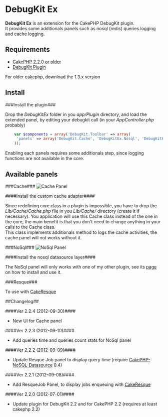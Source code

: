 DebugKit Ex
===

**DebugKit Ex** is an extension for the CakePHP DebugKit plugin.  
It provides some additionals panels such as nosql (redis) queries logging and cache logging.

Requirements
--
* [CakePHP 2.2.0 or older](http://http://cakephp.org/)
* [DebugKit Plugin](https://github.com/cakephp/debug_kit)

For older cakephp, download the 1.3.x version


Install
--

###Install the plugin###

Drop the *DebugKitEx* folder in you *app/Plugin* directory, and load the extended panel, by editing your debugkit call (in your *AppController.php* probably)

```php	
	var $components = array('DebugKit.Toolbar' => array(
   	 'panels' => array('DebugKit.Cache', 'DebugKitEx.Nosql', 'DebugKitEx.Resque') // Load only what you want
	));
```

Enabling each panels requires some additionals step, since logging functions are not available in the core.

Available panels
--

###Cache###
![Cache Panel](https://github.com/kamisama/DebugKitEx/blob/master/screens/cache_panel.jpg?raw=true)

####Install the custom cache adapter####

Since redefining core class in a plugin is impossible, you have to drop the *Lib/Cache/Cache.php* file in you *Lib/Cache/* directory (create it if necessary). You application will use this Cache class instead of the one in the core, the main benefit is that you don't need to change anything in your calls to the Cache class.  
This class implements additionals method to logs the cache activities, the cache panel will not works without it.

###NoSql###
![NoSql Panel](https://github.com/kamisama/DebugKitEx/blob/master/screens/nosql_panel.jpg?raw=true)


####Install the nosql datasource layer####

The NoSql panel will only works with one of my other plugin, see its [page](https://github.com/kamisama/CakePHP-NoSQL-Datasource) on how to install and use it.

###Resque###

To use with [CakeResque](http://cakeresque.kamisama.me/)

##Changelog##

####Ver 2.2.4 (2012-09-30)####
* New UI for Cache panel

####Ver 2.2.3 (2012-09-10)####
* Add queries time and queries count stats for NoSql panel

####Ver 2.2.2 (2012-09-09)####
* Update Resque Job panel to display query time (require [CakePHP-NoSQL-Datasource](https://github.com/kamisama/CakePHP-NoSQL-Datasource) 0.4)

####Ver 2.2.1 (2012-09-08)####
* Add ResqueJob Panel, to display jobs enqueuing with [CakeResque](http://cakeresque.kamisama.me/)

####Ver 2.2.0 (2012-07-01)####
* Update plugin for DebugKit 2.2 and for CakePHP 2.2 (requires at least cakephp 2.2)